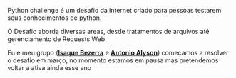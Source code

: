 Python challenge é um desafio da internet criado para pessoas testarem seus conhecimentos de python.

O Desafio aborda diversas areas, desde tratamentos de arquivos até gerenciamento de Requests Web

Eu e meu grupo ([**Isaque Bezerra**](https://github.com/IsaqueB) e [**Antonio Alyson**](https://github.com/toinnn)) começamos a resolver o desafio em março, no momento estamos em pausa mas pretendemos voltar a ativa ainda esse ano
